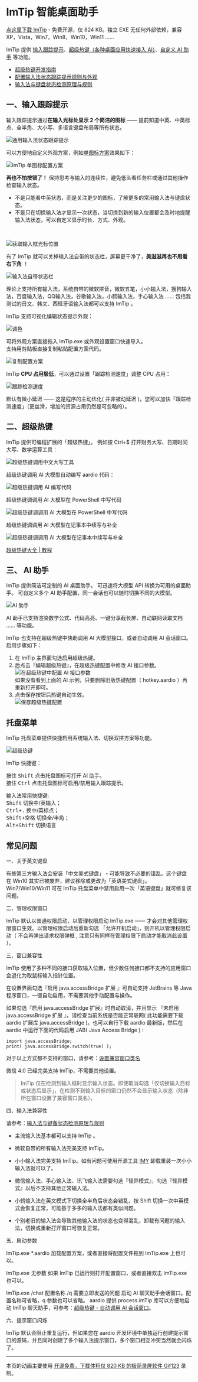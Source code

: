 # ImTip 智能桌面助手
 
<a href="https://imtip.aardio.com/update/ImTip.7z">点这里下载 ImTip</a> - 免费开源，仅 824 KB。独立 EXE 无任何外部依赖，兼容 XP，Vista，Win7，Win8，Win10，Win11 ……  

ImTip 提供 [输入跟踪提示](#一输入跟踪提示)、[超级热键（各种桌面应用快速接入 AI）](#二超级热键)、[自定义 AI 助手](#三-ai-助手) 等功能。

- [超级热键开发指南](https://www.aardio.com/zh-cn/doc/?q=library-guide%2Fstd%2Fkey%2Fhotkey.html)
- [配置输入法状态跟踪提示规则与外观](https://www.aardio.com/zh-cn/doc/?q=library-guide/std/key/ime.stateBar.html)
- [输入法与键盘状态检测原理与规则](https://www.aardio.com/zh-cn/doc/?q=library-guide/std/key/imeState.html)

## 一、输入跟踪提示

输入跟踪提示通过**在输入光标处显示 2 个简洁的图标** —— 提前知道中英、中英标点、全半角、大小写、多语言键盘布局等所有状态。

![通用输入法状态跟踪提示](./screenshots/imtip.gif)

可以方便地自定义外观方案，例如[单图标方案](https://imtip.aardio.com/#dot-scheme)效果如下：

![ImTip 单图标配置方案](./screenshots/imtip-dot.gif)

**再也不怕按错了！** 保持思考与输入的连续性，避免低头看任务栏或通过其他操作检查输入状态。


- 不是只能看中英状态，而是关注更少的图标，了解更多的常用输入法与键盘状态。
- 不是只在切换输入法才显示一次状态，当切换到新的输入位置都会及时地提醒输入法状态，可以自定义显示时长、方式、外观。
<br>

![获取输入框光标位置](./screenshots/web.gif)

有了 ImTip 就可以关掉输入法自带的状态栏，屏幕更干净了，**美滋滋再也不用看右下角** ！

![输入法自带状态栏](./screenshots/ime.png)

理论上支持所有输入法，系统自带的微软拼音，微软五笔，小小输入法，搜狗输入法，百度输入法，QQ输入法，谷歌输入法，小鹤输入法，手心输入法 …… 包括我测试的日文、韩文、西班牙语输入法都可以支持 ImTip 。

ImTip 支持可视化编辑状态提示外观：

![调色](./screenshots/color.gif)

可将外观方案直接拖入 ImTip.exe 或外观设置窗口快速导入。  
支持用剪贴板直接复制粘贴配置方案代码。  

![复制配置方案](./screenshots/copy.gif)

ImTip **CPU 占用极低**，可以通过设置「跟踪检测速度」调整 CPU 占用：

![跟踪检测速度](./screenshots/cpu.png)

默认有微小延迟 —— 这是程序的主动优化( 并非被动延迟 )，您可以加快「跟踪检测速度」（更丝滑，增加的资源占用仍然是可忽略的）。

## 二、超级热键

ImTip 提供可编程扩展的「超级热键」。
例如按 Ctrl+$ 打开财务大写、日期时间大写、数学运算工具：

![超级热键调用中文大写工具](./screenshots/cn.gif)

超级热键调用 AI 大模型自动编写 aardio 代码：

![超级热键调用 AI 编写代码](./screenshots/fim.gif)

超级热键调调用 AI 大模型在 PowerShell 中写代码

![超级热键调调用 AI 大模型在 PowerShell 中写代码](https://www.aardio.com/zh-cn/doc/images/fim-ps.gif)

超级热键调调用 AI 大模型在记事本中续写与补全

![超级热键调调用 AI 大模型在记事本中续写与补全](https://www.aardio.com/zh-cn/doc/images/fim-notepad.gif)

[超级热键大全 | 教程](https://www.aardio.com/zh-cn/doc/?q=library-guide%2Fstd%2Fkey%2Fhotkey.html)

## 三、 AI 助手

ImTip 提供简洁可定制的 AI 桌面助手。
可迅速将大模型 API 转换为可用的桌面助手。
可自定义多个 AI 助手配置，同一会话也可以随时切换不同的大模型。

![AI 助手](/screenshots/ai.gif)

AI 助手已支持渲染数学公式、代码高亮、一键分享截长屏、自动联网读取文档 …… 等功能。

ImTip 也支持在超级热键中快助调用 AI 大模型接口，或者自动调用 AI 会话窗口。启用步骤如下：
1. 在 ImTip 主界面勾选启用超级热键。
2. 后点击『编辑超级热键』，在超级热键配置中修改 AI 接口参数。
![在超级热键中配置 AI 接口参数](/screenshots/hotkey-ai.gif)  
如果没有看到上面的 AI 示例，只要删除旧版热键配置（ hotkey.aardio ）再重新打开即可。
3. 点击保存按钮后热键自动生效。  
![保存超级热键配置](/screenshots/hotkey-save.gif)



## 托盘菜单

ImTip 托盘菜单提供快捷启用系统输入法、切换双拼方案等功能。

![超级热键](./screenshots/menu.png)

ImTip 快捷键：

按住 <kbd>Shift</kbd> 点击托盘图标可打开 AI 助手。  
接住 <kbd>Ctrl</kbd> 点击托盘图标可启用/禁用输入跟踪提示。

输入法常用快捷键:  
<kbd>Shift</kbd> 切换中/英输入；  
<kbd>Ctrl+.</kbd> 换中/英标点；  
<kbd>Shift+空格</kbd> 切换全/半角；  
<kbd>Alt+Shift</kbd> 切换语言  

## 常见问题

一、关于英文键盘

有些第三方输入法会安装「中文美式键盘」 - 可能导致不必要的错乱。这个键盘在 Win10 其实已被废弃，建议移除或更改为「英语美式键盘」。Win7/Win10/Win11 可在 ImTip 托盘菜单中禁用启用一次「英语键盘」就可修复该问题。

二、管理权限窗口

ImTip 默认以普通权限启动，以管理权限启动 ImTip.exe —— 才会对其他管理权限窗口生效。以管理权限启动后重新勾选 「允许开机启动」，则开机以管理权限启动（ 不会再弹出请求权限弹框 , 注意只有同样在管理权限下启动才能取消此设置 ）。

三、窗口兼容性 

ImTip 使用了多种不同的接口获取输入位置，但少数任何接口都不支持的应用窗口会退化为取鼠标输入指针位置。

在设置界面勾选『启用 java.accessBridge 扩展 』可自动支持 JetBrains 等 Java 程序窗口，一键自动启用，不需要其他手动配置与操作。

如果勾选『启用 java.accessBridge 扩展』时自动取消，并且显示 『未启用 java.accessBridge 扩展 』，请检查当前系统是否能正常联网( 此功能需要下载 aardio 扩展库 java.accessBridge  )。也可以自行下载 aardio 最新版，然后在 aardio 中运行下面的代码启用 JAB( Java Access Bridge  ) :

```aardio
import java.accessBridge;
print( java.accessBridge.switch(true) );
```

对于以上方式都不支持的窗口，请参考：[设置兼容窗口类名](https://www.aardio.com/zh-cn/doc/library-guide/std/key/ime.stateBar.html#editorClasses")

微信 4.0 已经完美支持 ImTip，不需要其他设置。

> ImTip 仅在检测到输入框时显示输入状态。即使取消勾选「仅切换输入目标或状态后显示」，在检测不到输入目标的窗口仍然不会显示输入状态（除非所在窗口设置了兼容窗口类名）。

四、输入法兼容性

请参考：[输入法与键备状态检测原理与规则](https://www.aardio.com/zh-cn/doc/?q=library-guide/std/key/imeState.html)

- 主流输入法基本都可以支持 ImTip 。 

- 微软自带的所有输入法完美支持 ImTip。

- 小小输入法完美支持  ImTip。如有问题可使用开源工具 [IMY](https://github.com/aardio/IMY) 卸载重装一次小小输入法就可以了。

- 微信输入法、手心输入法、讯飞输入法需要勾选『怪异模式』，勾选『怪异模式』以后不支持其他正常输入法。

- 小鹤输入法在英文模式下切换全半角后状态会错乱，按 Shift 切换一次中英模式会恢复正常，可能基于多多的输入法都有类似问题。

- 个别老旧的输入法会导致其他输入法的状态也变得混乱，卸载有问题的输入法，切换或重新打开窗口可恢复正常。

五、启动参数

ImTip.exe *.aardio
加载配置方案，或者直接将配置文件拖到 ImTip.exe 上也可以。

ImTip.exe 无参数
如果 ImTip 已运行则打开配置窗口，或者直接双击 ImTip.exe 也可以。

ImTip.exe /chat 配置名称 /q 需要立即发送的问题
启动 AI 聊天助手会话窗口。配置名称可省略，q 参数也可以省略。
aardio 提供 process.imTip 库可以方便地启动 ImTip 聊天助手，可参考：[超级热键 - 自动调用 AI 会话窗口](https://www.aardio.com/zh-cn/doc/library-guide/std/key/hotkey.html#imtip-ai-chat)。 

六、提示窗口闪烁

ImTip 默认会阻止重复运行，但如果您在 aardio 开发环境中单独运行创建提示窗口的源码，并且同时创建了多个输入法提示窗口，多个窗口相互冲突当然就会闪烁了。


****

本页的动画主要使用 [开源免费，下载体积仅 820 KB 的极简录屏软件 Gif123](https://gif123.aardio.com/) 录制。
